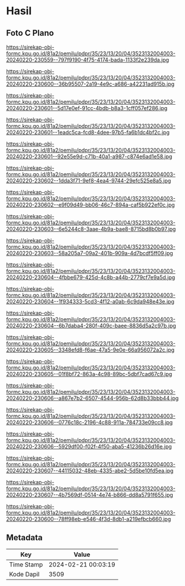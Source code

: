 # Hasil

## Foto C Plano

https://sirekap-obj-formc.kpu.go.id/81a2/pemilu/pdpr/35/23/13/20/04/3523132004003-20240220-230559--797f9190-4f75-4174-bada-1133f2e239da.jpg

https://sirekap-obj-formc.kpu.go.id/81a2/pemilu/pdpr/35/23/13/20/04/3523132004003-20240220-230600--36b95507-2a19-4e9c-a686-a42231ad915b.jpg

https://sirekap-obj-formc.kpu.go.id/81a2/pemilu/pdpr/35/23/13/20/04/3523132004003-20240220-230601--5d17e0ef-91cc-4bdb-b8a3-1cff057ef286.jpg

https://sirekap-obj-formc.kpu.go.id/81a2/pemilu/pdpr/35/23/13/20/04/3523132004003-20240220-230601--1eadc5ca-fcd8-4dee-97b5-fa6b1dc4bf2c.jpg

https://sirekap-obj-formc.kpu.go.id/81a2/pemilu/pdpr/35/23/13/20/04/3523132004003-20240220-230601--92e55e9d-c71b-40a1-a987-c874e6ad1e58.jpg

https://sirekap-obj-formc.kpu.go.id/81a2/pemilu/pdpr/35/23/13/20/04/3523132004003-20240220-230602--1dda3f71-9ef8-4ea4-9744-29efc525e8a5.jpg

https://sirekap-obj-formc.kpu.go.id/81a2/pemilu/pdpr/35/23/13/20/04/3523132004003-20240220-230602--e9f09d49-bb06-46c7-894a-caf5b922ef0c.jpg

https://sirekap-obj-formc.kpu.go.id/81a2/pemilu/pdpr/35/23/13/20/04/3523132004003-20240220-230603--6e5244c8-3aae-4b9a-bae8-8715bd8b0b97.jpg

https://sirekap-obj-formc.kpu.go.id/81a2/pemilu/pdpr/35/23/13/20/04/3523132004003-20240220-230603--58a205a7-09a2-401b-909a-4d7bcdf5ff09.jpg

https://sirekap-obj-formc.kpu.go.id/81a2/pemilu/pdpr/35/23/13/20/04/3523132004003-20240220-230604--4fbbe679-425d-4c8b-a44b-2779cf7e9a5d.jpg

https://sirekap-obj-formc.kpu.go.id/81a2/pemilu/pdpr/35/23/13/20/04/3523132004003-20240220-230604--1f934333-5cd3-4f12-a0ab-6c9da948e43e.jpg

https://sirekap-obj-formc.kpu.go.id/81a2/pemilu/pdpr/35/23/13/20/04/3523132004003-20240220-230604--6b7daba4-280f-409c-baee-8836d5a2c97b.jpg

https://sirekap-obj-formc.kpu.go.id/81a2/pemilu/pdpr/35/23/13/20/04/3523132004003-20240220-230605--3348efd8-f6ae-47a5-9e0e-66a956072a2c.jpg

https://sirekap-obj-formc.kpu.go.id/81a2/pemilu/pdpr/35/23/13/20/04/3523132004003-20240220-230605--01f8bf72-863a-4c98-89bc-5dbf7cad67c9.jpg

https://sirekap-obj-formc.kpu.go.id/81a2/pemilu/pdpr/35/23/13/20/04/3523132004003-20240220-230606--a867e7b2-6507-4544-956b-62d8b33bbb44.jpg

https://sirekap-obj-formc.kpu.go.id/81a2/pemilu/pdpr/35/23/13/20/04/3523132004003-20240220-230606--0776c18c-2196-4c88-911a-784733e09cc8.jpg

https://sirekap-obj-formc.kpu.go.id/81a2/pemilu/pdpr/35/23/13/20/04/3523132004003-20240220-230606--5929df00-f02f-4f50-aba5-41236b26d16e.jpg

https://sirekap-obj-formc.kpu.go.id/81a2/pemilu/pdpr/35/23/13/20/04/3523132004003-20240220-230607--44115032-48eb-4335-abe2-5d5be10fd5ea.jpg

https://sirekap-obj-formc.kpu.go.id/81a2/pemilu/pdpr/35/23/13/20/04/3523132004003-20240220-230607--4b7569df-0514-4e74-b866-dd8a5791f655.jpg

https://sirekap-obj-formc.kpu.go.id/81a2/pemilu/pdpr/35/23/13/20/04/3523132004003-20240220-230600--78ff98eb-e546-4f3d-8db1-a219efbcb660.jpg


## Metadata

| Key        | Value               |
| ---------- | ------------------- |
| Time Stamp | 2024-02-21 00:03:19 |
| Kode Dapil | 3509                |



